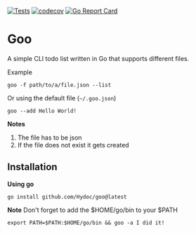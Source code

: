[![Tests](https://github.com/Hydoc/goo/actions/workflows/test.yaml/badge.svg)](https://github.com/Hydoc/goo/actions/workflows/test.yaml)
[![codecov](https://codecov.io/gh/Hydoc/goo/graph/badge.svg?token=5TWYKUEG84)](https://codecov.io/gh/Hydoc/goo)
[![Go Report Card](https://goreportcard.com/badge/github.com/Hydoc/goo)](https://goreportcard.com/report/github.com/Hydoc/goo)

# Goo
A simple CLI todo list written in Go that supports different files.

Example
```shell
goo -f path/to/a/file.json --list
```
Or using the default file (`~/.goo.json`)
```shell
goo --add Hello World!
```

**Notes**
1. The file has to be json
2. If the file does not exist it gets created

## Installation
**Using go**
```shell
go install github.com/Hydoc/goo@latest
```
**Note** Don't forget to add the $HOME/go/bin to your $PATH
```shell
export PATH=$PATH:$HOME/go/bin && goo -a I did it!
```